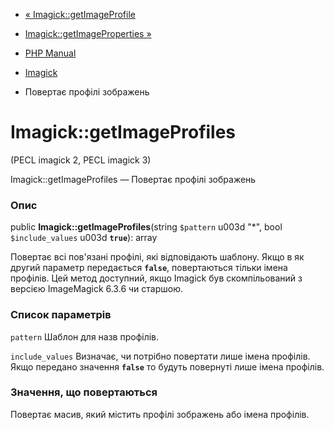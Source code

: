- [« Imagick::getImageProfile](imagick.getimageprofile.md)
- [Imagick::getImageProperties »](imagick.getimageproperties.md)

- [PHP Manual](index.md)
- [Imagick](class.imagick.md)
- Повертає профілі зображень

# Imagick::getImageProfiles

(PECL imagick 2, PECL imagick 3)

Imagick::getImageProfiles — Повертає профілі зображень

### Опис

public **Imagick::getImageProfiles**(string `$pattern` u003d "\*", bool
`$include_values` u003d **`true`**): array

Повертає всі пов'язані профілі, які відповідають шаблону. Якщо в
як другий параметр передається **`false`**, повертаються тільки
імена профілів. Цей метод доступний, якщо Imagick був скомпільований з
версією ImageMagick 6.3.6 чи старшою.

### Список параметрів

`pattern`
Шаблон для назв профілів.

`include_values`
Визначає, чи потрібно повертати лише імена профілів. Якщо передано
значення **`false`** то будуть повернуті лише імена профілів.

### Значення, що повертаються

Повертає масив, який містить профілі зображень або імена профілів.

